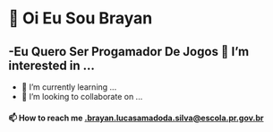 # 👋 Oi Eu Sou Brayan
## -Eu Quero Ser Progamador De Jogos 👀 I’m interested in ...
- 🌱 I’m currently learning ...
- 💞️ I’m looking to collaborate on ...     

#### 📫 How to reach me .brayan.lucasamadoda.silva@escola.pr.gov.br

<!---
brayanlucass/brayanlucass is a ✨ special ✨ repository because its `README.md` (this file) appears on your GitHub profile.
You can click the Preview link to take a look at your changes.
--->
